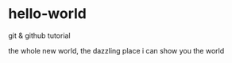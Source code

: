 # hello-world
git &amp; github tutorial

the whole new world, the dazzling place
i can show you the world
